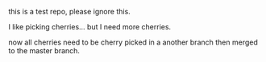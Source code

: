 this is a test repo, please ignore this.

I like picking cherries... but I need more cherries.

now all cherries need to be cherry picked in a another branch then merged to the master branch.